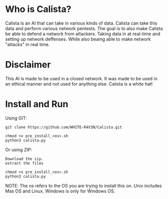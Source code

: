 # Who is Calista?
Calista is an AI that can take in various kinds of data. Calista can take this data and perform various network pentests. The goal is to also make Calista be able to defend a network from attackers. Taking data in at real-time and setting up network deffenses. While also beaing able to make network "attacks" in real time.

# Disclaimer
This AI is made to be used in a closed network. It was made to be used in an ethical manner and not used for anything else. Calista is a white hat!

# Install and Run
Using GIT:
```
git clone https://github.com/WHITE-R4V3N/Calista.git

chmod +x pre_install_<os>.sh
python3 calista.py
```

Or using ZIP:
```
Download the zip.
extract the files

chmod +x pre_install_<os>.sh
python3 calista.py
```

NOTE: The os refers to the OS you are trying to install this on. Unix includes Mas OS and Linux. Windows is only for Windows OS.